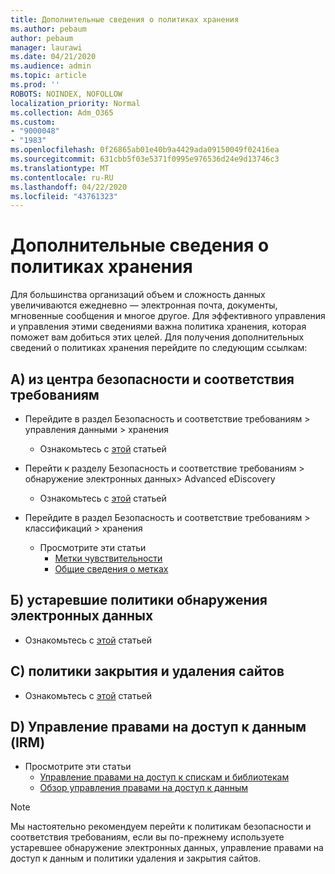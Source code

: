 ```yaml
---
title: Дополнительные сведения о политиках хранения
ms.author: pebaum
author: pebaum
manager: laurawi
ms.date: 04/21/2020
ms.audience: admin
ms.topic: article
ms.prod: ''
ROBOTS: NOINDEX, NOFOLLOW
localization_priority: Normal
ms.collection: Adm_O365
ms.custom:
- "9000048"
- "1983"
ms.openlocfilehash: 0f26865ab01e40b9a4429ada09150049f02416ea
ms.sourcegitcommit: 631cbb5f03e5371f0995e976536d24e9d13746c3
ms.translationtype: MT
ms.contentlocale: ru-RU
ms.lasthandoff: 04/22/2020
ms.locfileid: "43761323"
---
```

# <a name="more-info-about-retention-policies"></a>Дополнительные сведения о политиках хранения

Для большинства организаций объем и сложность данных увеличиваются ежедневно — электронная почта, документы, мгновенные сообщения и многое другое. Для эффективного управления и управления этими сведениями важна политика хранения, которая поможет вам добиться этих целей. Для получения дополнительных сведений о политиках хранения перейдите по следующим ссылкам:

## <a name="a-from-security-and-compliance-center"></a>A) из центра безопасности и соответствия требованиям

- Перейдите в раздел Безопасность и соответствие требованиям > управления данными > хранения
  - Ознакомьтесь с [этой](https://docs.microsoft.com/office365/securitycompliance/retention-policies) статьей

- Перейти к разделу Безопасность и соответствие требованиям > обнаружение электронных данных> Advanced eDiscovery 
  - Ознакомьтесь с [этой](https://docs.microsoft.com/office365/securitycompliance/ediscovery-cases) статьей

- Перейдите в раздел Безопасность и соответствие требованиям > классификаций > хранения
  - Просмотрите эти статьи
    - [Метки чувствительности](https://docs.microsoft.com/office365/securitycompliance/sensitivity-labels)
    - [Общие сведения о метках](https://docs.microsoft.com/office365/securitycompliance/labels)

## <a name="b-legacy-ediscovery-policies"></a>Б) устаревшие политики обнаружения электронных данных

- Ознакомьтесь с [этой](https://support.office.com/article/Set-up-an-eDiscovery-Center-in-SharePoint-Online-A18F8975-AA7F-43B4-A7D6-001D14744D8E) статьей

## <a name="c-site-closure-and-deletion-policies"></a>C) политики закрытия и удаления сайтов

- Ознакомьтесь с [этой](https://support.office.com/article/Use-policies-for-site-closure-and-deletion-A8280D82-27FD-48C5-9ADF-8A5431208BA5) статьей  

## <a name="d-information-rights-management-irm"></a>D) Управление правами на доступ к данным (IRM)

- Просмотрите эти статьи
  - [Управление правами на доступ к спискам и библиотекам](https://support.office.com/article/apply-information-rights-management-to-a-list-or-library-3bdb5c4e-94fc-4741-b02f-4e7cc3c54aa1)
  - [Обзор управления правами на доступ к данным](https://support.office.com/article/create-and-apply-information-management-policies-eb501fe9-2ef6-4150-945a-65a6451ee9e9)

> [!Note]
> Мы настоятельно рекомендуем перейти к политикам безопасности и соответствия требованиям, если вы по-прежнему используете устаревшее обнаружение электронных данных, управление правами на доступ к данным и политики удаления и закрытия сайтов.
